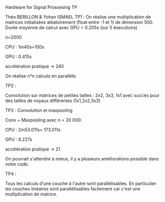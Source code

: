 Hardware for Signal Prossesing TP

Théo BERILLON & Yohan ISMAEL
TP1 :
On réalise une multiplication de matrices initialisées aléatoirement (float entre -1 et 1) de dimension 500.
Durée moyenne de calcul avec GPU = 0.205s (sur 5 éxecutions)


n=2000

CPU : 1m40s=100s

GPU : 0.415s

accélération pratique -> 240

On réalise n*n calculs en parallèle.

TP2 :

Convolution sur matrices de petites tailles : 2x2, 3x3, 1x1 avec succès pour des tailles de noyaux différentes (1x1,2x2,3x3)


TP3 : Convolution et maxpooling
 
Conv + Maxpooling avec n = 20 000:

CPU : 2m53.011s= 173.011s

GPU : 8.227s

accélération pratique -> 21

On pourrait s'attendre à mieux, il y a plusieurs améliorations possible dans notre code.

TP4 :

Tous les calculs d'une couche à l'autre sont parallélisables. En particulier les couches linéaires sont parallélisables facilement car c'est une mutliplication de matrice.